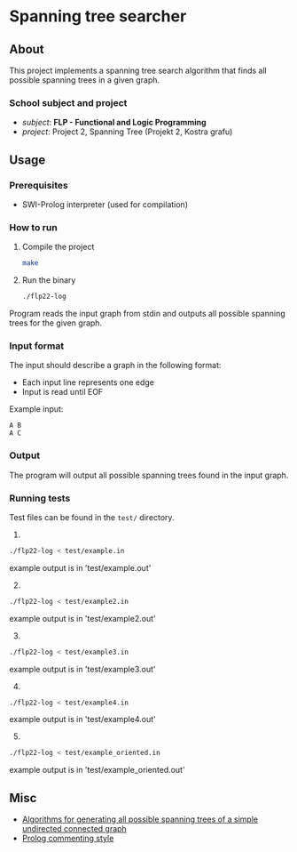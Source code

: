 # Spanning tree searcher

## About

This project implements a spanning tree search algorithm that finds all possible spanning trees in a given graph.

### School subject and project

- *subject*: **FLP - Functional and Logic Programming**
- *project*: Project 2, Spanning Tree (Projekt 2, Kostra grafu)

## Usage

### Prerequisites

- SWI-Prolog interpreter (used for compilation)


### How to run

1. Compile the project
    ```bash
    make
    ```

2. Run the binary
    ```bash
    ./flp22-log
    ```

Program reads the input graph from stdin and outputs all possible spanning trees for the given graph.

### Input format

The input should describe a graph in the following format:
- Each input line represents one edge
- Input is read until EOF

Example input:
```
A B
A C
```

### Output

The program will output all possible spanning trees found in the input graph.

### Running tests

Test files can be found in the `test/` directory.

1. 
```bash
./flp22-log < test/example.in
```
example output is in 'test/example.out'

2. 
```bash
./flp22-log < test/example2.in
```
example output is in 'test/example2.out'

3. 
```bash
./flp22-log < test/example3.in
```
example output is in 'test/example3.out'

4. 
```bash
./flp22-log < test/example4.in
```
example output is in 'test/example4.out'

5. 
```bash
./flp22-log < test/example_oriented.in
```
example output is in 'test/example_oriented.out'

## Misc

- [Algorithms for generating all possible spanning trees of a simple undirected connected graph](https://link.springer.com/article/10.1007/s40747-018-0079-7)
- [Prolog commenting style](https://people.cs.vt.edu/~ryder/5314/Projects/Prolog/SEdwardsPrologComments.pdf)